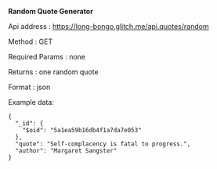 **Random Quote Generator**

Api address : https://long-bongo.glitch.me/api.quotes/random

Method : GET

Required Params : none

Returns : one random quote

Format : json


Example data:
```
{
  "_id": {
    "$oid": "5a1ea59b16db4f1a7da7e053"
  },
  "quote": "Self-complacency is fatal to progress.",
  "author": "Margaret Sangster"
}
```
